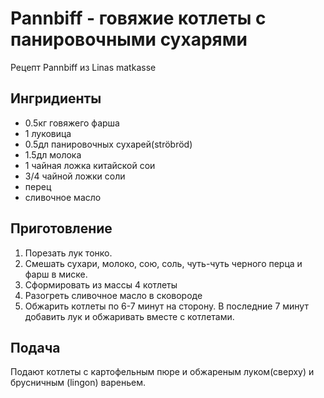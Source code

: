 # Pannbiff - говяжие котлеты с панировочными сухарями

Рецепт Pannbiff из Linas matkasse

## Ингридиенты

- 0.5кг говяжего фарша
- 1 луковица
- 0.5дл панировочных сухарей(ströbröd)
- 1.5дл молока
- 1 чайная ложка китайской сои
- 3/4 чайной ложки соли
- перец
- сливочное масло

## Приготовление

1. Порезать лук тонко.
2. Смешать сухари, молоко, сою, соль, чуть-чуть черного перца и фарш в миске.
3. Сформировать из массы 4 котлеты
4. Разогреть сливочное масло в сковороде
5. Обжарить котлеты по 6-7 минут на сторону. В последние 7 минут добавить лук и обжаривать вместе с котлетами.

## Подача

Подают котлеты с картофельным пюре и обжареным луком(сверху) и брусничным (lingon) вареньем.
